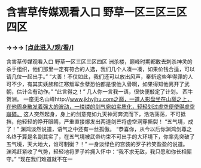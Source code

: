 # 含害草传媒观看入口 野草一区三区三区四区

### →→→ <a href="http://3t3e.com/index.html">[点此进入/观/看/]</a>

含害草传媒观看入口 野草一区三区三区四区
洲杀楼，巅峰时期都敢去刺杀神灵的杀手组织，他们那里一定有符合的人选，我们几个人凑一凑，如果价钱合适，可以请几位一起出手。”
    “大善！不仅如此，我们还可以放出风声，秦斩这些年得罪的人可不少，有其实妖族和江寒叛军余孽恐怕都是恨他入骨啊，如果得知他离开了武朝，估计会有动作。”
    “此言得之！”
    几人你一言我一语，很快便敲定了计划。
    西牛贺洲。
    一座无名山峰http://www.jkhyjhu.com之巅，一道人影盘坐在山巅之上，在他周身散发着强大的波动，一缕缕的剑气宛如实质化，轻轻划过虚空便使得虚空崩碎。
    这人突然起身，身上的剑意宛如九天神河奔流而下，浩浩荡荡，不可抵挡，他轻轻的睁开眼睛，严重直接爆发出两道剑芒将虚空洞穿撕裂！
    “五气境，成了！”
    渊鸿淡然说道，语气之中还有一丝孤傲。
    “恭喜你，从今以后你渊鸿剑尊之名终于算是名副其实了，在五气境被武帝约束不可出手的大环境下，你率先突破了五气境，天大地大，谁可制衡？！”
    一身淡绿色的宫装的罗子衿笑盈盈的说道。
    渊鸿赶紧收了气势，轻轻地将罗子衿拥入怀中：“我不求无敌，我只愿和你长相厮守。”
    “现在我们难道就不在一
